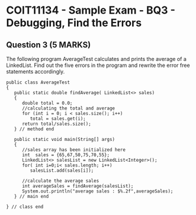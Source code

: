 # COIT11134 - Sample Exam - BQ3 - Debugging, Find the Errors

## Question 3	(5 MARKS)

The following program AverageTest calculates and prints the average of a LinkedList.
Find out the five errors in the program and rewrite the error free statements accordingly.

```
public class AverageTest
{
   public static double findAverage( LinkedList<> sales)
   {
      double total = 0.0;
      //calculating the total and average
      for (int i = 0; i < sales.size(); i++)
         total = sales.get(i);
      return total/sales.size();
   } // method end

   public static void main(String[] args)
   {
      //sales array has been initialized here
      int  sales = {65,67,50,75,70,55};
      LinkedList<> salesList = new LinkedList<Integer>();
      for( int i=0;i< sales.length; i++)
         salesList.add(sales[i]);

      //calculate the average sales
      int averageSales = findAverage(salesList);
      System.out.println("average sales : $%.2f",averageSales);
   } // main end

} // class end
```

